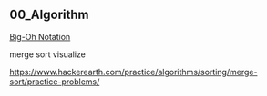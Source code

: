 ## 00_Algorithm

[Big-Oh Notation](https://jay-wkjun.github.io/2020/02/24/Big-O-Notation.html)



merge sort visualize

https://www.hackerearth.com/practice/algorithms/sorting/merge-sort/practice-problems/